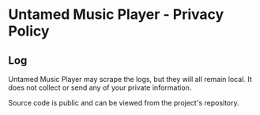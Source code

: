 # Untamed Music Player - Privacy Policy

## Log
Untamed Music Player may scrape the logs, but they will all remain local. It does not collect or send any of your private information.

Source code is public and can be viewed from the project's repository.
